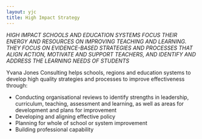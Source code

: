 ```yaml
---
layout: yjc
title: High Impact Strategy
---
```

*HIGH IMPACT SCHOOLS AND EDUCATION SYSTEMS FOCUS THEIR ENERGY AND RESOURCES ON IMPROVING TEACHING AND LEARNING. THEY FOCUS ON EVIDENCE-BASED STRATEGIES AND PROCESSES THAT ALIGN ACTION, MOTIVATE AND SUPPORT TEACHERS, AND IDENTIFY AND ADDRESS THE LEARNING NEEDS OF STUDENTS*

Yvana Jones Consulting helps schools, regions and education systems to develop high quality strategies and processes to improve effectiveness through:

*	Conducting organisational reviews to identify strengths in leadership, curriculum, teaching, assessment and learning, as well as areas for development and plans for improvement
*	Developing and aligning effective policy
*	Planning for whole of school or system improvement
*	Building professional capability
